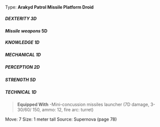 Type: **Arakyd Patrol Missile Platform Droid**
##### DEXTERITY 3D
***Missile weapons* 5D**
##### KNOWLEDGE 1D
##### MECHANICAL 1D
##### PERCEPTION 2D
##### STRENGTH 5D
##### TECHNICAL 1D

> **Equipped With**
> -Mini-concussion missiles launcher (7D damage, 3-30/60/ 150, ammo: 12, fire arc: turret)

Move: 7
Size: 1 meter tall
Source: Supernova (page 78)